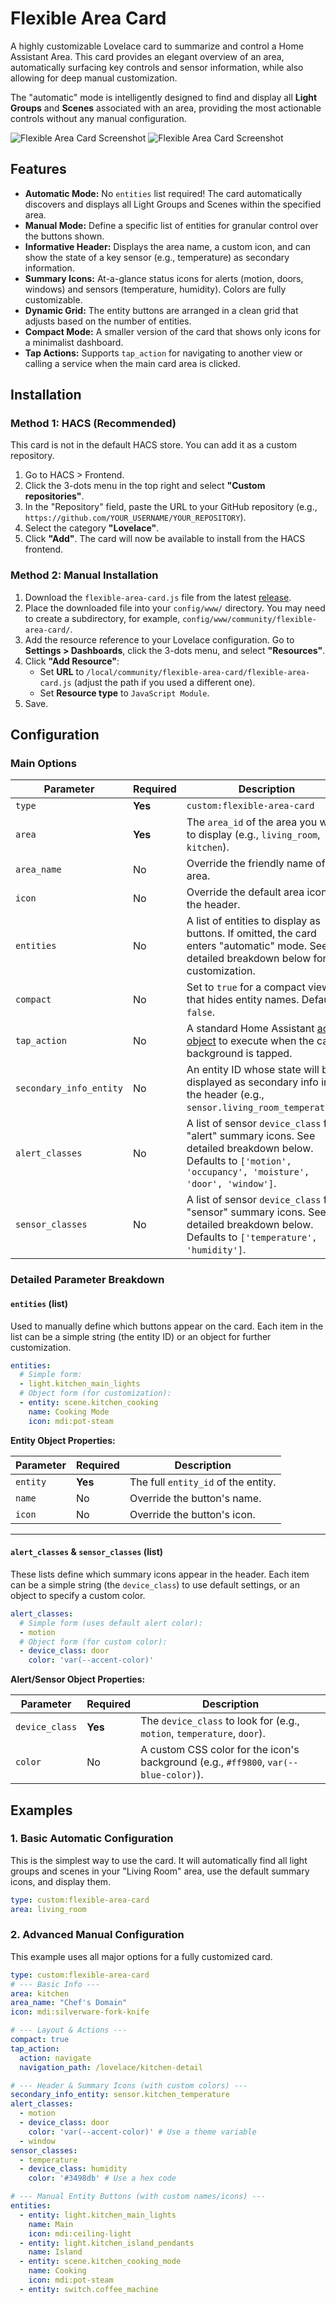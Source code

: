 # Flexible Area Card

A highly customizable Lovelace card to summarize and control a Home Assistant Area. This card provides an elegant overview of an area, automatically surfacing key controls and sensor information, while also allowing for deep manual customization.

The "automatic" mode is intelligently designed to find and display all **Light Groups** and **Scenes** associated with an area, providing the most actionable controls without any manual configuration.

![Flexible Area Card Screenshot](/lightTheme.png)
![Flexible Area Card Screenshot](/darkTheme.png)

## Features

*   **Automatic Mode:** No `entities` list required! The card automatically discovers and displays all Light Groups and Scenes within the specified area.
*   **Manual Mode:** Define a specific list of entities for granular control over the buttons shown.
*   **Informative Header:** Displays the area name, a custom icon, and can show the state of a key sensor (e.g., temperature) as secondary information.
*   **Summary Icons:** At-a-glance status icons for alerts (motion, doors, windows) and sensors (temperature, humidity). Colors are fully customizable.
*   **Dynamic Grid:** The entity buttons are arranged in a clean grid that adjusts based on the number of entities.
*   **Compact Mode:** A smaller version of the card that shows only icons for a minimalist dashboard.
*   **Tap Actions:** Supports `tap_action` for navigating to another view or calling a service when the main card area is clicked.

## Installation

### Method 1: HACS (Recommended)

This card is not in the default HACS store. You can add it as a custom repository.

1.  Go to HACS > Frontend.
2.  Click the 3-dots menu in the top right and select **"Custom repositories"**.
3.  In the "Repository" field, paste the URL to your GitHub repository (e.g., `https://github.com/YOUR_USERNAME/YOUR_REPOSITORY`).
4.  Select the category **"Lovelace"**.
5.  Click **"Add"**. The card will now be available to install from the HACS frontend.

### Method 2: Manual Installation

1.  Download the `flexible-area-card.js` file from the latest [release](https://github.com/YOUR_USERNAME/YOUR_REPOSITORY/releases).
2.  Place the downloaded file into your `config/www/` directory. You may need to create a subdirectory, for example, `config/www/community/flexible-area-card/`.
3.  Add the resource reference to your Lovelace configuration. Go to **Settings > Dashboards**, click the 3-dots menu, and select **"Resources"**.
4.  Click **"Add Resource"**:
    *   Set **URL** to `/local/community/flexible-area-card/flexible-area-card.js` (adjust the path if you used a different one).
    *   Set **Resource type** to `JavaScript Module`.
5.  Save.

## Configuration

### Main Options

| Parameter               | Required | Description                                                                                                                                                             |
| ----------------------- | -------- | ----------------------------------------------------------------------------------------------------------------------------------------------------------------------- |
| `type`                  | **Yes**  | `custom:flexible-area-card`                                                                                                                                             |
| `area`                  | **Yes**  | The `area_id` of the area you want to display (e.g., `living_room`, `kitchen`).                                                                                         |
| `area_name`             | No       | Override the friendly name of the area.                                                                                                                                 |
| `icon`                  | No       | Override the default area icon in the header.                                                                                                                           |
| `entities`              | No       | A list of entities to display as buttons. If omitted, the card enters "automatic" mode. See detailed breakdown below for customization.                                  |
| `compact`               | No       | Set to `true` for a compact view that hides entity names. Default is `false`.                                                                                           |
| `tap_action`            | No       | A standard Home Assistant [action object](https://www.home-assistant.io/lovelace/actions/) to execute when the card's background is tapped.                               |
| `secondary_info_entity` | No       | An entity ID whose state will be displayed as secondary info in the header (e.g., `sensor.living_room_temperature`).                                                    |
| `alert_classes`         | No       | A list of sensor `device_class` for "alert" summary icons. See detailed breakdown below. Defaults to `['motion', 'occupancy', 'moisture', 'door', 'window']`.           |
| `sensor_classes`        | No       | A list of sensor `device_class` for "sensor" summary icons. See detailed breakdown below. Defaults to `['temperature', 'humidity']`.                                     |

### Detailed Parameter Breakdown

#### `entities` (list)
Used to manually define which buttons appear on the card. Each item in the list can be a simple string (the entity ID) or an object for further customization.

```yaml
entities:
  # Simple form:
  - light.kitchen_main_lights
  # Object form (for customization):
  - entity: scene.kitchen_cooking
    name: Cooking Mode
    icon: mdi:pot-steam
```

**Entity Object Properties:**

| Parameter | Required | Description                            |
| --------- | -------- | -------------------------------------- |
| `entity`  | **Yes**  | The full `entity_id` of the entity.    |
| `name`    | No       | Override the button's name.            |
| `icon`    | No       | Override the button's icon.            |

---

#### `alert_classes` & `sensor_classes` (list)
These lists define which summary icons appear in the header. Each item can be a simple string (the `device_class`) to use default settings, or an object to specify a custom color.

```yaml
alert_classes:
  # Simple form (uses default alert color):
  - motion
  # Object form (for custom color):
  - device_class: door
    color: 'var(--accent-color)'
```

**Alert/Sensor Object Properties:**

| Parameter        | Required | Description                                                                 |
| ---------------- | -------- | --------------------------------------------------------------------------- |
| `device_class`   | **Yes**  | The `device_class` to look for (e.g., `motion`, `temperature`, `door`).     |
| `color`          | No       | A custom CSS color for the icon's background (e.g., `#ff9800`, `var(--blue-color)`). |

## Examples

### 1. Basic Automatic Configuration

This is the simplest way to use the card. It will automatically find all light groups and scenes in your "Living Room" area, use the default summary icons, and display them.

```yaml
type: custom:flexible-area-card
area: living_room
```

### 2. Advanced Manual Configuration

This example uses all major options for a fully customized card.

```yaml
type: custom:flexible-area-card
# --- Basic Info ---
area: kitchen
area_name: "Chef's Domain"
icon: mdi:silverware-fork-knife

# --- Layout & Actions ---
compact: true
tap_action:
  action: navigate
  navigation_path: /lovelace/kitchen-detail

# --- Header & Summary Icons (with custom colors) ---
secondary_info_entity: sensor.kitchen_temperature
alert_classes:
  - motion
  - device_class: door
    color: 'var(--accent-color)' # Use a theme variable
  - window
sensor_classes:
  - temperature
  - device_class: humidity
    color: '#3498db' # Use a hex code

# --- Manual Entity Buttons (with custom names/icons) ---
entities:
  - entity: light.kitchen_main_lights
    name: Main
    icon: mdi:ceiling-light
  - entity: light.kitchen_island_pendants
    name: Island
  - entity: scene.kitchen_cooking_mode
    name: Cooking
    icon: mdi:pot-steam
  - entity: switch.coffee_machine
```
